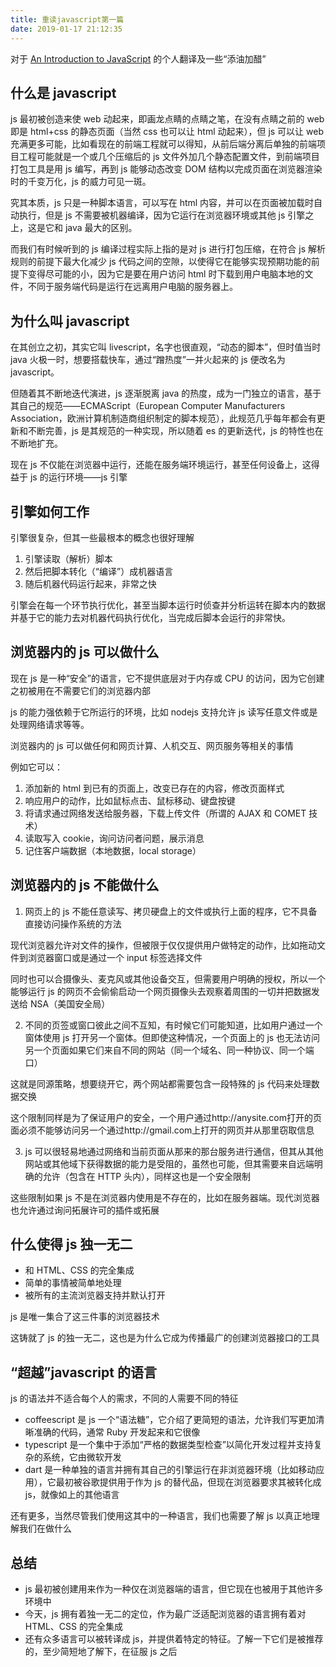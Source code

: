 ```yaml
---
title: 重读javascript第一篇
date: 2019-01-17 21:12:35
---
```


对于 [An Introduction to JavaScript](https://javascript.info/intro) 的个人翻译及一些“添油加醋”

<!--more-->

## 什么是 javascript

js 最初被创造来使 web 动起来，即画龙点睛的点睛之笔，在没有点睛之前的 web 即是 html+css 的静态页面（当然 css 也可以让 html 动起来），但 js 可以让 web 充满更多可能，比如看现在的前端工程就可以得知，从前后端分离后单独的前端项目工程可能就是一个或几个压缩后的 js 文件外加几个静态配置文件，到前端项目打包工具是用 js 编写，再到 js 能够动态改变 DOM 结构以完成页面在浏览器渲染时的千变万化，js 的威力可见一斑。

究其本质，js 只是一种脚本语言，可以写在 html 内容，并可以在页面被加载时自动执行，但是 js 不需要被机器编译，因为它运行在浏览器环境或其他 js 引擎之上，这是它和 java 最大的区别。

而我们有时候听到的 js 编译过程实际上指的是对 js 进行打包压缩，在符合 js 解析规则的前提下最大化减少 js 代码之间的空隙，以使得它在能够实现预期功能的前提下变得尽可能的小，因为它是要在用户访问 html 时下载到用户电脑本地的文件，不同于服务端代码是运行在远离用户电脑的服务器上。

## 为什么叫 javascript

在其创立之初，其实它叫 livescript，名字也很直观，“动态的脚本”，但时值当时 java 火极一时，想要搭载快车，通过“蹭热度”一并火起来的 js 便改名为 javascript。

但随着其不断地迭代演进，js 逐渐脱离 java 的热度，成为一门独立的语言，基于其自己的规范——ECMAScript（European Computer Manufacturers Association，欧洲计算机制造商组织制定的脚本规范），此规范几乎每年都会有更新和不断完善，js 是其规范的一种实现，所以随着 es 的更新迭代，js 的特性也在不断地扩充。

现在 js 不仅能在浏览器中运行，还能在服务端环境运行，甚至任何设备上，这得益于 js 的运行环境——js 引擎

## 引擎如何工作

引擎很复杂，但其一些最根本的概念也很好理解

1. 引擎读取（解析）脚本
2. 然后把脚本转化（“编译”）成机器语言
3. 随后机器代码运行起来，非常之快

引擎会在每一个环节执行优化，甚至当脚本运行时侦查并分析运转在脚本内的数据并基于它的能力去对机器代码执行优化，当完成后脚本会运行的非常快。

## 浏览器内的 js 可以做什么

现在 js 是一种“安全”的语言，它不提供底层对于内存或 CPU 的访问，因为它创建之初被用在不需要它们的浏览器内部

js 的能力强依赖于它所运行的环境，比如 nodejs 支持允许 js 读写任意文件或是处理网络请求等等。

浏览器内的 js 可以做任何和网页计算、人机交互、网页服务等相关的事情

例如它可以：

1. 添加新的 html 到已有的页面上，改变已存在的内容，修改页面样式
2. 响应用户的动作，比如鼠标点击、鼠标移动、键盘按键
3. 将请求通过网络发送给服务器，下载上传文件（所谓的 AJAX 和 COMET 技术）
4. 读取写入 cookie，询问访问者问题，展示消息
5. 记住客户端数据（本地数据，local storage）

## 浏览器内的 js 不能做什么

1. 网页上的 js 不能任意读写、拷贝硬盘上的文件或执行上面的程序，它不具备直接访问操作系统的方法

现代浏览器允许对文件的操作，但被限于仅仅提供用户做特定的动作，比如拖动文件到浏览器窗口或是通过一个 input 标签选择文件

同时也可以合摄像头、麦克风或其他设备交互，但需要用户明确的授权，所以一个能够运行 js 的网页不会偷偷启动一个网页摄像头去观察着周围的一切并把数据发送给 NSA（美国安全局）

2. 不同的页签或窗口彼此之间不互知，有时候它们可能知道，比如用户通过一个窗体使用 js 打开另一个窗体。但即使这种情况，一个页面上的 js 也无法访问另一个页面如果它们来自不同的网站（同一个域名、同一种协议、同一个端口）

这就是同源策略，想要绕开它，两个网站都需要包含一段特殊的 js 代码来处理数据交换

这个限制同样是为了保证用户的安全，一个用户通过http://anysite.com打开的页面必须不能够访问另一个通过http://gmail.com上打开的网页并从那里窃取信息

3. js 可以很轻易地通过网络和当前页面从那来的那台服务进行通信，但其从其他网站或其他域下获得数据的能力是受阻的，虽然也可能，但其需要来自远端明确的允许（包含在 HTTP 头内），同样这也是一个安全限制

这些限制如果 js 不是在浏览器内使用是不存在的，比如在服务器端。现代浏览器也允许通过询问拓展许可的插件或拓展

## 什么使得 js 独一无二

- 和 HTML、CSS 的完全集成
- 简单的事情被简单地处理
- 被所有的主流浏览器支持并默认打开

js 是唯一集合了这三件事的浏览器技术

这铸就了 js 的独一无二，这也是为什么它成为传播最广的创建浏览器接口的工具

## “超越”javascript 的语言

js 的语法并不适合每个人的需求，不同的人需要不同的特征

- coffeescript 是 js 一个“语法糖”，它介绍了更简短的语法，允许我们写更加清晰准确的代码，通常 Ruby 开发起来和它很像
- typescript 是一个集中于添加“严格的数据类型检查”以简化开发过程并支持复杂的系统，它由微软开发
- dart 是一种单独的语言并拥有其自己的引擎运行在非浏览器环境（比如移动应用），它最初被谷歌提供用于作为 js 的替代品，但现在浏览器要求其被转化成 js，就像如上的其他语言

还有更多，当然尽管我们使用这其中的一种语言，我们也需要了解 js 以真正地理解我们在做什么

## 总结

- js 最初被创建用来作为一种仅在浏览器端的语言，但它现在也被用于其他许多环境中
- 今天，js 拥有着独一无二的定位，作为最广泛适配浏览器的语言拥有着对 HTML、CSS 的完全集成
- 还有众多语言可以被转译成 js，并提供着特定的特征。了解一下它们是被推荐的，至少简短地了解下，在征服 js 之后
